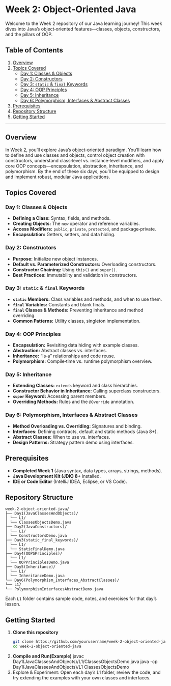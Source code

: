 # Week 2: Object‑Oriented Java

Welcome to the Week 2 repository of our Java learning journey! This week dives into Java’s object‑oriented features—classes, objects, constructors, and the pillars of OOP.

## Table of Contents

1. [Overview](#overview)  
2. [Topics Covered](#topics-covered)  
   - [Day 1: Classes & Objects](#day-1-classes--objects)  
   - [Day 2: Constructors](#day-2-constructors)  
   - [Day 3: `static` & `final` Keywords](#day-3-static--final-keywords)  
   - [Day 4: OOP Principles](#day-4-oop-principles)  
   - [Day 5: Inheritance](#day-5-inheritance)  
   - [Day 6: Polymorphism, Interfaces & Abstract Classes](#day-6-polymorphism-interfaces--abstract-classes)  
3. [Prerequisites](#prerequisites)  
4. [Repository Structure](#repository-structure)  
5. [Getting Started](#getting-started)  

---

## Overview

In Week 2, you’ll explore Java’s object‑oriented paradigm. You’ll learn how to define and use classes and objects, control object creation with constructors, understand class‑level vs. instance‑level modifiers, and apply core OOP concepts—encapsulation, abstraction, inheritance, and polymorphism. By the end of these six days, you’ll be equipped to design and implement robust, modular Java applications.

## Topics Covered

### Day 1: Classes & Objects
- **Defining a Class:** Syntax, fields, and methods.  
- **Creating Objects:** The `new` operator and reference variables.  
- **Access Modifiers:** `public`, `private`, `protected`, and package‑private.  
- **Encapsulation:** Getters, setters, and data hiding.

### Day 2: Constructors
- **Purpose:** Initialize new object instances.  
- **Default vs. Parameterized Constructors:** Overloading constructors.  
- **Constructor Chaining:** Using `this()` and `super()`.  
- **Best Practices:** Immutability and validation in constructors.

### Day 3: `static` & `final` Keywords
- **`static` Members:** Class variables and methods, and when to use them.  
- **`final` Variables:** Constants and blank finals.  
- **`final` Classes & Methods:** Preventing inheritance and method overriding.  
- **Common Patterns:** Utility classes, singleton implementation.

### Day 4: OOP Principles
- **Encapsulation:** Revisiting data hiding with example classes.  
- **Abstraction:** Abstract classes vs. interfaces.  
- **Inheritance:** “Is‑a” relationships and code reuse.  
- **Polymorphism:** Compile‑time vs. runtime polymorphism overview.

### Day 5: Inheritance
- **Extending Classes:** `extends` keyword and class hierarchies.  
- **Constructor Behavior in Inheritance:** Calling superclass constructors.  
- **`super` Keyword:** Accessing parent members.  
- **Overriding Methods:** Rules and the `@Override` annotation.

### Day 6: Polymorphism, Interfaces & Abstract Classes
- **Method Overloading vs. Overriding:** Signatures and binding.  
- **Interfaces:** Defining contracts, default and static methods (Java 8+).  
- **Abstract Classes:** When to use vs. interfaces.  
- **Design Patterns:** Strategy pattern demo using interfaces.

## Prerequisites

- **Completed Week 1** (Java syntax, data types, arrays, strings, methods).  
- **Java Development Kit (JDK) 8+** installed.  
- **IDE or Code Editor** (IntelliJ IDEA, Eclipse, or VS Code).

## Repository Structure
```
week-2-object-oriented-java/ 
├── Day1(JavaClassesAndObjects)/
│ └── L1/
│ └── ClassesObjectsDemo.java
├── Day2(JavaConstructors)/
│ └── L1/
│ └── ConstructorsDemo.java
├── Day3(static_final_keywords)/
│ └── L1/
│ └── StaticFinalDemo.java
├── Day4(OOPSPrinciples)/
│ └── L1/
│ └── OOPPrinciplesDemo.java
├── Day5(Inheritance)/
│ └── L1/
│ └── InheritanceDemo.java
└── Day6(Polymorphism_Interfaces_AbstractClasses)/
└── L1/
└── PolymorphismInterfacesAbstractDemo.java
```


Each `L1` folder contains sample code, notes, and exercises for that day’s lesson.

## Getting Started

1. **Clone this repository**  
   ```bash
   git clone https://github.com/yourusername/week-2-object-oriented-java.git
   cd week-2-object-oriented-java
2. **Compile and Run(Example)**
javac Day1(JavaClassesAndObjects)/L1/ClassesObjectsDemo.java
java -cp Day1(JavaClassesAndObjects)/L1 ClassesObjectsDemo
3. Explore & Experiment: Open each day’s L1 folder, review the code, and try extending the examples with your own classes and interfaces.
